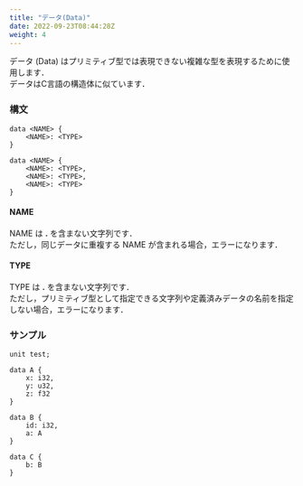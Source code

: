 ```yaml
---
title: "データ(Data)"
date: 2022-09-23T08:44:28Z
weight: 4
---
```


データ (Data) はプリミティブ型では表現できない複雑な型を表現するために使用します．  
データはC言語の構造体に似ています．

### 構文

```text
data <NAME> {
    <NAME>: <TYPE>
}

data <NAME> {
    <NAME>: <TYPE>,
    <NAME>: <TYPE>,
    <NAME>: <TYPE>
}
```

#### NAME

NAME は **\.** を含まない文字列です．  
ただし，同じデータに重複する NAME が含まれる場合，エラーになります．

#### TYPE

TYPE は **\.** を含まない文字列です．  
ただし，プリミティブ型として指定できる文字列や定義済みデータの名前を指定しない場合，エラーになります．

### サンプル

```text
unit test;

data A {
    x: i32,
    y: u32,
    z: f32
}

data B {
    id: i32,
    a: A
}

data C {
    b: B
}
```
